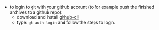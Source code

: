 - to login to git with your github account (to for example push the finished archives to a github repo):
    * download and install [github-cli](https://github.com/cli/cli/releases/latest).
    * type: `gh auth login` and follow the steps to login.

